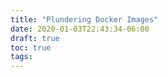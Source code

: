 ```yaml
---
title: "Plundering Docker Images"
date: 2020-01-03T22:43:34-06:00
draft: true
toc: true
tags:
---
```


